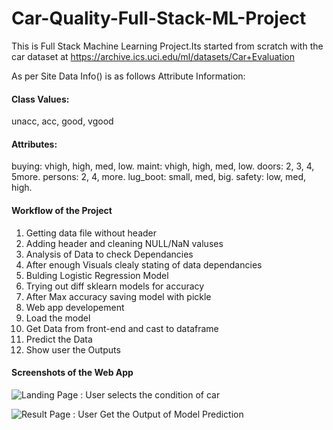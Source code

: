 # Car-Quality-Full-Stack-ML-Project

This is Full Stack Machine Learning Project.Its started from scratch with the car dataset at https://archive.ics.uci.edu/ml/datasets/Car+Evaluation

As per Site Data Info() is as follows
Attribute Information:

#### Class Values:

unacc, acc, good, vgood

#### Attributes:

buying: vhigh, high, med, low.
maint: vhigh, high, med, low.
doors: 2, 3, 4, 5more.
persons: 2, 4, more.
lug_boot: small, med, big.
safety: low, med, high.

#### Workflow of the Project
1. Getting data file without header
2. Adding header and cleaning NULL/NaN valuses
3. Analysis of Data to check Dependancies
4. After enough Visuals clealy stating of data dependancies
5. Bulding Logistic Regression Model
6. Trying out diff sklearn models for accuracy
7. After Max accuracy saving model with pickle
8. Web app developement
9. Load the model
10. Get Data from front-end and cast to dataframe
11. Predict the Data
12. Show user the Outputs

#### Screenshots of the Web App
![Landing Page : User selects the condition of car]('https://raw.githubusercontent.com/Mayank-MP05/Car-Quality-Full-Stack-ML-Project/master/screenshots/home.PNG')

![Result Page : User Get the Output of Model Prediction]('https://raw.githubusercontent.com/Mayank-MP05/Car-Quality-Full-Stack-ML-Project/master/screenshots/results.PNG')
